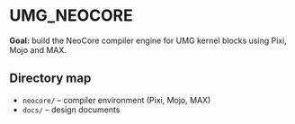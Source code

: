 
# UMG_NEOCORE

**Goal:** build the NeoCore compiler engine for UMG kernel blocks using Pixi, Mojo and MAX.

## Directory map

- `neocore/` – compiler environment (Pixi, Mojo, MAX)
- `docs/` – design documents
